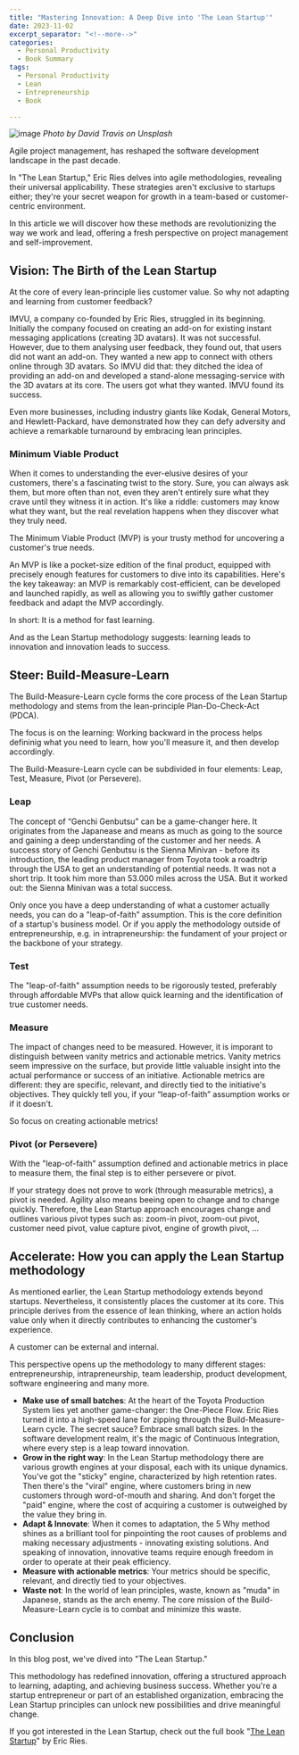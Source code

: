 ```yaml
---
title: "Mastering Innovation: A Deep Dive into 'The Lean Startup'"
date: 2023-11-02
excerpt_separator: "<!--more-->"
categories:
  - Personal Productivity
  - Book Summary
tags:
  - Personal Productivity
  - Lean
  - Entrepreneurship
  - Book

---
```

![image](/assets/images/build-measure-learn-unsplash.jpg)
*Photo by David Travis on Unsplash*

Agile project management, has reshaped the software development landscape in the past decade.

In "The Lean Startup," Eric Ries delves into agile methodologies, revealing their universal applicability. These strategies aren't exclusive to startups either; they're your secret weapon for growth in a team-based or customer-centric environment.

In this article we will discover how these methods are revolutionizing the way we work and lead, offering a fresh perspective on project management and self-improvement.

## Vision: The Birth of the Lean Startup

At the core of every lean-principle lies customer value. So why not adapting and learning from customer feedback?

IMVU, a company co-founded by Eric Ries, struggled in its beginning. Initially the company focused on creating an add-on for existing instant messaging applications (creating 3D avatars). It was not successful. However, due to them analysing user feedback, they found out, that users did not want an add-on. They wanted a new app to connect with others online through 3D avatars. So IMVU did that: they ditched the idea of providing an add-on and developed a stand-alone messaging-service with the 3D avatars at its core. The users got what they wanted. IMVU found its success.

Even more businesses, including industry giants like Kodak, General Motors, and Hewlett-Packard, have demonstrated how they can defy adversity and achieve a remarkable turnaround by embracing lean principles.

### Minimum Viable Product

When it comes to understanding the ever-elusive desires of your customers, there's a fascinating twist to the story. Sure, you can always ask them, but more often than not, even they aren't entirely sure what they crave until they witness it in action. It's like a riddle: customers may know what they want, but the real revelation happens when they discover what they truly need.

The Minimum Viable Product (MVP) is your trusty method for uncovering a customer's true needs.

An MVP is like a pocket-size edition of the final product, equipped with precisely enough features for customers to dive into its capabilities. Here's the key takeaway: an MVP is remarkably cost-efficient, can be developed and launched rapidly, as well as allowing you to swiftly gather customer feedback and adapt the MVP accordingly.

In short: It is a method for fast learning.

And as the Lean Startup methodology suggests: learning leads to innovation and innovation leads to success.

## Steer: Build-Measure-Learn

The Build-Measure-Learn cycle forms the core process of the Lean Startup methodology and stems from the lean-principle Plan-Do-Check-Act (PDCA).

The focus is on the learning: Working backward in the process helps defininig what you need to learn, how you'll measure it, and then develop accordingly.

The Build-Measure-Learn cycle can be subdivided in four elements: Leap, Test, Measure, Pivot (or Persevere).

### Leap

The concept of “Genchi Genbutsu” can be a game-changer here. It originates from the Japanease and means as much as going to the source and gaining a deep understanding of the customer and her needs. A success story of Genchi Genbutsu is the Sienna Minivan - before its introduction, the leading product manager from Toyota took a roadtrip through the USA to get an understanding of potential needs. It was not a short trip. It took him more than 53.000 miles across the USA. But it worked out: the Sienna Minivan was a total success.

Only once you have a deep understanding of what a customer actually needs, you can do a "leap-of-faith” assumption. This is the core definition of a startup's business model. Or if you apply the methodology outside of entrepreneurship, e.g. in intrapreneurship: the fundament of your project or the backbone of your strategy.

### Test

The "leap-of-faith" assumption needs to be rigorously tested, preferably through affordable MVPs that allow quick learning and the identification of true customer needs.

### Measure

The impact of changes need to be measured. However, it is imporant to distinguish between vanity metrics and actionable metrics. Vanity metrics seem impressive on the surface, but provide little valuable insight into the actual performance or success of an initiative. Actionable metrics are different: they are specific, relevant, and directly tied to the initiative's objectives. They quickly tell you, if your “leap-of-faith” assumption works or if it doesn't.

So focus on creating actionable metrics!

### Pivot (or Persevere)

With the "leap-of-faith" assumption defined and actionable metrics in place to measure them, the final step is to either persevere or pivot.

If your strategy does not prove to work (through measurable metrics), a pivot is needed. Agility also means beeing open to change and to change quickly. Therefore, the Lean Startup approach encourages change and outlines various pivot types such as: zoom-in pivot, zoom-out pivot, customer need pivot, value capture pivot, engine of growth pivot, …

## Accelerate: How you can apply the Lean Startup methodology

As mentioned earlier, the Lean Startup methodology extends beyond startups. Nevertheless, it consistently places the customer at its core. This principle derives from the essence of lean thinking, where an action holds value only when it directly contributes to enhancing the customer's experience.

A customer can be external and internal.

This perspective opens up the methodology to many different stages: entrepreneurship, intrapreneurship, team leadership, product development, software engineering and many more.

- **Make use of small batches**: At the heart of the Toyota Production System lies yet another game-changer: the One-Piece Flow. Eric Ries turned it into a high-speed lane for zipping through the Build-Measure-Learn cycle. The secret sauce? Embrace small batch sizes. In the software development realm, it's the magic of Continuous Integration, where every step is a leap toward innovation.
- **Grow in the right way**: In the Lean Startup methodology there are various growth engines at your disposal, each with its unique dynamics. You've got the "sticky" engine, characterized by high retention rates. Then there's the "viral" engine, where customers bring in new customers through word-of-mouth and sharing. And don't forget the "paid" engine, where the cost of acquiring a customer is outweighed by the value they bring in.
- **Adapt & Innovate**: When it comes to adaptation, the 5 Why method shines as a brilliant tool for pinpointing the root causes of problems and making necessary adjustments - innovating existing solutions. And speaking of innovation, innovative teams require enough freedom in order to operate at their peak efficiency.
- **Measure with actionable metrics**: Your metrics should be specific, relevant, and directly tied to your objectives.
- **Waste not**: In the world of lean principles, waste, known as "muda" in Japanese, stands as the arch enemy. The core mission of the Build-Measure-Learn cycle is to combat and minimize this waste.

## Conclusion

In this blog post, we've dived into "The Lean Startup." 

This methodology has redefined innovation, offering a structured approach to learning, adapting, and achieving business success. Whether you're a startup entrepreneur or part of an established organization, embracing the Lean Startup principles can unlock new possibilities and drive meaningful change.

If you got interested in the Lean Startup, check out the full book "[The Lean Startup](https://amzn.to/3Mal2tB)" by Eric Ries.